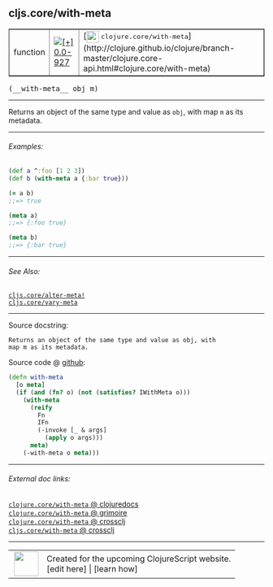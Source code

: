 ## cljs.core/with-meta



 <table border="1">
<tr>
<td>function</td>
<td><a href="https://github.com/cljsinfo/cljs-api-docs/tree/0.0-927"><img valign="middle" alt="[+] 0.0-927" title="Added in 0.0-927" src="https://img.shields.io/badge/+-0.0--927-lightgrey.svg"></a> </td>
<td>
[<img height="24px" valign="middle" src="http://i.imgur.com/1GjPKvB.png"> <samp>clojure.core/with-meta</samp>](http://clojure.github.io/clojure/branch-master/clojure.core-api.html#clojure.core/with-meta)
</td>
</tr>
</table>


 <samp>
(__with-meta__ obj m)<br>
</samp>

---

Returns an object of the same type and value as `obj`, with map `m` as its
metadata.

---

###### Examples:

```clj
(def a ^:foo [1 2 3])
(def b (with-meta a {:bar true}))

(= a b)
;;=> true

(meta a)
;;=> {:foo true}

(meta b)
;;=> {:bar true}
```

---

###### See Also:

[`cljs.core/alter-meta!`](cljs.core_alter-metaBANG.md)<br>
[`cljs.core/vary-meta`](cljs.core_vary-meta.md)<br>

---


Source docstring:

```
Returns an object of the same type and value as obj, with
map m as its metadata.
```


Source code @ [github](https://github.com/clojure/clojurescript/blob/r2060/src/cljs/cljs/core.cljs#L1033-L1045):

```clj
(defn with-meta
  [o meta]
  (if (and (fn? o) (not (satisfies? IWithMeta o)))
    (with-meta
      (reify
        Fn
        IFn
        (-invoke [_ & args]
          (apply o args)))
      meta)
    (-with-meta o meta)))
```

<!--
Repo - tag - source tree - lines:

 <pre>
clojurescript @ r2060
└── src
    └── cljs
        └── cljs
            └── <ins>[core.cljs:1033-1045](https://github.com/clojure/clojurescript/blob/r2060/src/cljs/cljs/core.cljs#L1033-L1045)</ins>
</pre>

-->

---



###### External doc links:

[`clojure.core/with-meta` @ clojuredocs](http://clojuredocs.org/clojure.core/with-meta)<br>
[`clojure.core/with-meta` @ grimoire](http://conj.io/store/v1/org.clojure/clojure/1.7.0-beta3/clj/clojure.core/with-meta/)<br>
[`clojure.core/with-meta` @ crossclj](http://crossclj.info/fun/clojure.core/with-meta.html)<br>
[`cljs.core/with-meta` @ crossclj](http://crossclj.info/fun/cljs.core.cljs/with-meta.html)<br>

---

 <table>
<tr><td>
<img valign="middle" align="right" width="48px" src="http://i.imgur.com/Hi20huC.png">
</td><td>
Created for the upcoming ClojureScript website.<br>
[edit here] | [learn how]
</td></tr></table>

[edit here]:https://github.com/cljsinfo/cljs-api-docs/blob/master/cljsdoc/cljs.core_with-meta.cljsdoc
[learn how]:https://github.com/cljsinfo/cljs-api-docs/wiki/cljsdoc-files

<!--

This information was too distracting to show to readers, but I'll leave it
commented here since it is helpful to:

- pretty-print the data used to generate this document
- and show how to retrieve that data



The API data for this symbol:

```clj
{:description "Returns an object of the same type and value as `obj`, with map `m` as its\nmetadata.",
 :ns "cljs.core",
 :name "with-meta",
 :signature ["[obj m]"],
 :history [["+" "0.0-927"]],
 :type "function",
 :related ["cljs.core/alter-meta!" "cljs.core/vary-meta"],
 :full-name-encode "cljs.core_with-meta",
 :source {:code "(defn with-meta\n  [o meta]\n  (if (and (fn? o) (not (satisfies? IWithMeta o)))\n    (with-meta\n      (reify\n        Fn\n        IFn\n        (-invoke [_ & args]\n          (apply o args)))\n      meta)\n    (-with-meta o meta)))",
          :title "Source code",
          :repo "clojurescript",
          :tag "r2060",
          :filename "src/cljs/cljs/core.cljs",
          :lines [1033 1045]},
 :examples [{:id "f189d4",
             :content "```clj\n(def a ^:foo [1 2 3])\n(def b (with-meta a {:bar true}))\n\n(= a b)\n;;=> true\n\n(meta a)\n;;=> {:foo true}\n\n(meta b)\n;;=> {:bar true}\n```"}],
 :full-name "cljs.core/with-meta",
 :clj-symbol "clojure.core/with-meta",
 :docstring "Returns an object of the same type and value as obj, with\nmap m as its metadata."}

```

Retrieve the API data for this symbol:

```clj
;; from Clojure REPL
(require '[clojure.edn :as edn])
(-> (slurp "https://raw.githubusercontent.com/cljsinfo/cljs-api-docs/catalog/cljs-api.edn")
    (edn/read-string)
    (get-in [:symbols "cljs.core/with-meta"]))
```

-->

